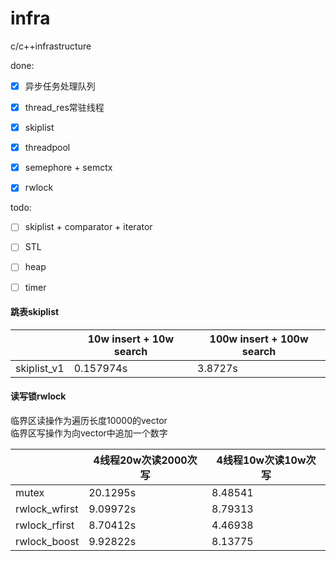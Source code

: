 # infra
c/c++infrastructure

done:

- [x] 异步任务处理队列
- [x] thread_res常驻线程
- [x] skiplist    
- [x] threadpool
- [x] semephore + semctx
- [x] rwlock



todo:

- [ ] skiplist + comparator + iterator 
- [ ] STL
- [ ] heap
- [ ] timer



#### 跳表skiplist

|             | 10w insert +  10w search | 100w insert + 100w search |
| ----------- | ------------------------ | ------------------------- |
| skiplist_v1 | 0.157974s                | 3.8727s                   |



#### 读写锁rwlock

临界区读操作为遍历长度10000的vector<br>
临界区写操作为向vector中追加一个数字

|               | 4线程20w次读2000次写 | 4线程10w次读10w次写 |
| ------------- | -------------------- | ------------------- |
| mutex         | 20.1295s             | 8.48541             |
| rwlock_wfirst | 9.09972s             | 8.79313             |
| rwlock_rfirst | 8.70412s             | 4.46938             |
| rwlock_boost  | 9.92822s             | 8.13775             |
